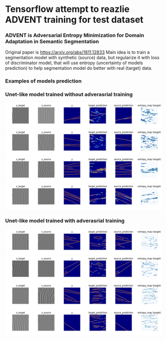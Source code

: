 # Tensorflow attempt to reazlie ADVENT training for test dataset
### ADVENT is Adversarial Entropy Minimization for Domain Adaptation in Semantic Segmentation 
Original paper is https://arxiv.org/abs/1811.12833
Main idea is to train a segmentation model with synthetic (source) data, but regularize it with loss of discriminator model, that will use entropy (uncertainty of models prediction) to help segmentation model do better with real (target) data.

### Examples of models prediction

### Unet-like model trained without adverasrial training 
![](readme_images/without_advent/subplot1.jpg?raw=true)
![](readme_images/without_advent/subplot2.jpg?raw=true)
![](readme_images/without_advent/subplot3.jpg?raw=true)
![](readme_images/without_advent/subplot4.jpg?raw=true)

### Unet-like model trained with adverasrial training 
![](readme_images/with_advent/subplot1.jpg?raw=true)
![](readme_images/with_advent/subplot2.jpg?raw=true)
![](readme_images/with_advent/subplot3.jpg?raw=true)
![](readme_images/with_advent/subplot4.jpg?raw=true)